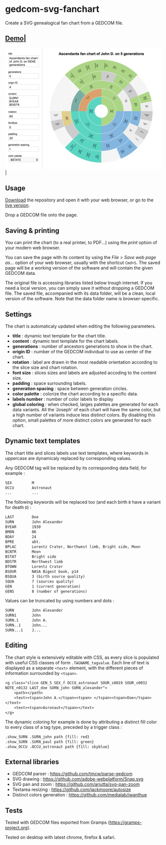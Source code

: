 # gedcom-svg-fanchart

Create a SVG genealogical fan chart from a GEDCOM file.

[1]: https://rawgit.com/nliautaud/gedcom-svg-fanchart/master/index.html
[2]: https://github.com/nliautaud/gedcom-svg-fanchart/archive/master.zip

[Demo][1]|
----------
[<img src="capture.png" alt="Capture" width="607px"/>][1]|

## Usage

[Download][2] the repository and open it with your web browser, or go to the [live version][1].

Drop a GEDCOM file onto the page.

## Saving & printing

You can print the chart (to a real printer, to PDF...) using the *print* option of your modern web browser.

You can save the page with its content by using the *File > Save web page as...* option of your web browser, usually with the shortcut ``Cmd+S``. The saved page will be a working version of the software and will contain the given GEDCOM data.

The original file is accessing libraries listed below trough internet. If you need a local version, you can simply save it *without* dropping a GEDCOM file. The saved file, accompanied with its data folder, will be a clean, local version of the software. Note that the data folder name is browser-specific.

## Settings

The chart is automaticaly updated when editing the following parameters.

- **title** : dynamic text template for the chart title.
- **content** : dynamic text template for the chart labels.
- **generations** : number of ancestors generations to show in the chart.
- **origin ID** : number of the GEDCOM individual to use as center of the chart.
- **rotation** : label are drawn in the most readable orientation according to the slice size and chart rotation.
- **font size** : slices sizes and labels are adjusted accoding to the content size.
- **padding** : space surrounding labels.
- **generation spacing** : space between generation circles.
- **color palette** : colorize the chart according to a specific data.
- **labels number** : number of color labels to display
- **global coloring** : when checked, larges palettes are generated for each data variants. All the 'Joseph' of each chart will have the same color, but a high number of variants induce less distinct colors. By disabling this option, small palettes of more distinct colors are generated for each chart.

## Dynamic text templates

The chart title and slices labels use text templates, where keywords in uppercase are dynamicaly replaced by corresponding values.

Any GEDCOM tag will be replaced by its corresponding data field, for example :

```
SEX         M
OCCU        Astronaut
...         ...
```

The following keywords will be replaced too (and each birth `B` have a variant for death `D`) :

```
LAST        Doe
SURN        John Alexander
BYEAR       1930
BMON        06
BDAY        24
BPRE        abt.
BPLAC       Lorentz Crater, Northwest limb, Bright side, Moon
BCNTR       Moon
BSTAT       Bright side
BDSTR       Northwest limb
BTOWN       Lorentz Crater
BSOUR       NASA Bigest book, p14
BSQUA       3 (birth source quality)
SQUA        7 (sources quality)
GEN         1 (current generation)
GENS        8 (number of generations)
```

Values can be truncated by using numbers and dots :

```
SURN        John Alexander
SURN1       John
SURN.1      John A.
SURN..1     John...
SURN...1    J...
```

## Editing

The chart style is extensively editable with CSS, as every slice is populated with useful CSS classes of form ``.TAGNAME_tagvalue``. Each line of text is displayed as a separate ``<text>`` element, with the different pieces of information surrounded by ``<tspan>``.

```
<g class="slice GEN_5 SEX_f OCCU_astronaut SOUR_s0019 SOUR_s0032 NOTE_n0132 LAST_doe SURN_john SURN_alexander">
	<path></path>
	<text><tspan>John A.</tspan><tspan> </tspan><tspan>Doe</tspan></text>
	<text><tspan>Asronaut</tspan></text>
</g>
```

The dynamic coloring for example is done by attributing a distinct fill color to every class of a tag type, preceded by a trigger class :
```
.show_SURN .SURN_john path {fill: red}
.show_SURN .SURN_paul path {fill: green}
.show_OCCU .OCCU_astronaut path {fill: skyblue}
```

## External libraries

- GEDCOM parser : https://github.com/tmcw/parse-gedcom
- SVG drawing : https://github.com/adobe-webplatform/Snap.svg
- SVG pan and zoom : https://github.com/ariutta/svg-pan-zoom
- Textarea resizing : https://github.com/jackmoore/autosize
- Distinct colors generation : https://github.com/medialab/iwanthue

## Tests

Tested with GEDCOM files exported from Gramps (https://gramps-project.org).

Tested on desktop with latest chrome, firefox & safari.
